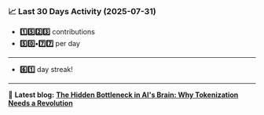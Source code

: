 <!--START_STATS-->
### 📈 Last 30 Days Activity (2025-07-31)  
- **1️⃣5️⃣2️⃣3️⃣** contributions  
- **5️⃣0️⃣•7️⃣7️⃣** per day
---
- **6️⃣1️⃣** day streak!
---
📝 **Latest blog:** [**The Hidden Bottleneck in AI's Brain: Why Tokenization Needs a Revolution**](https://andriak.com/blog/tokenization-revolution)
<!--END_STATS-->
